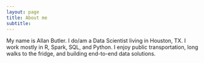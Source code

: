 ```yaml
---
layout: page
title: About me
subtitle:
---
```


My name is Allan Butler. I do/am a Data Scientist living in Houston, TX. I work mostly in R, Spark, SQL, and Python. I enjoy public transportation, long walks to the fridge, and building end-to-end data solutions.

